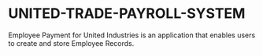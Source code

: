 # UNITED-TRADE-PAYROLL-SYSTEM
Employee Payment for United Industries is an application that enables users to create and store Employee Records. 
